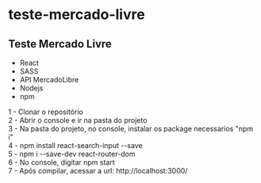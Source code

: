 # teste-mercado-livre
<h2>Teste Mercado Livre</h2>
<ul>
  <li>React</li>
  <li>SASS</li>
  <li>API MercadoLibre</li>
  <li>Nodejs</li>
  <li>npm</li>
</ul>
1 - Clonar o repositório <br/>
2 - Abrir o console e ir na pasta do projeto<br/>
3 - Na pasta do projeto, no console, instalar os package necessarios  "npm i"<br/>
4 - npm install react-search-input --save<br/>
5 - npm i --save-dev react-router-dom<br/>
6 - No console, digitar npm start<br/>
7 - Após compilar, acessar a url: http://localhost:3000/ 
